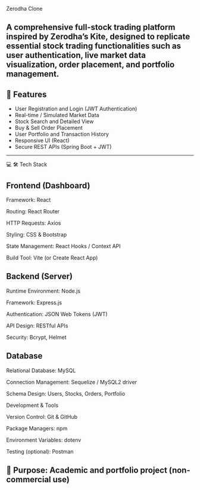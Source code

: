Zerodha Clone

A comprehensive full-stock trading platform inspired by Zerodha’s Kite, designed to replicate essential stock trading functionalities such as user authentication, live market data visualization, order placement, and portfolio management.
---

## 🚀 Features
- User Registration and Login (JWT Authentication)
- Real-time / Simulated Market Data
- Stock Search and Detailed View
- Buy & Sell Order Placement
- User Portfolio and Transaction History
- Responsive UI (React)
- Secure REST APIs (Spring Boot + JWT)
---
💻 🛠️ Tech Stack

## Frontend (Dashboard)

Framework: React

Routing: React Router

HTTP Requests: Axios

Styling:  CSS & Bootstrap

State Management: React Hooks / Context API

Build Tool: Vite (or Create React App)

## Backend (Server)

Runtime Environment: Node.js

Framework: Express.js

Authentication: JSON Web Tokens (JWT)

API Design: RESTful APIs

Security: Bcrypt, Helmet

## Database

Relational Database: MySQL

Connection Management: Sequelize / MySQL2 driver

Schema Design: Users, Stocks, Orders, Portfolio

Development & Tools

Version Control: Git & GitHub

Package Managers: npm 

Environment Variables: dotenv

Testing (optional): Postman

🎯 Purpose: Academic and portfolio project (non-commercial use)
---

